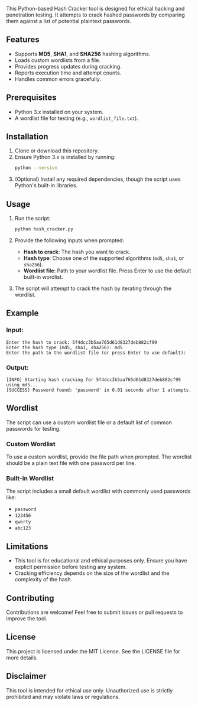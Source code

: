 

This Python-based Hash Cracker tool is designed for ethical hacking and penetration testing. It attempts to crack hashed passwords by comparing them against a list of potential plaintext passwords.

## Features
- Supports **MD5**, **SHA1**, and **SHA256** hashing algorithms.
- Loads custom wordlists from a file.
- Provides progress updates during cracking.
- Reports execution time and attempt counts.
- Handles common errors gracefully.

## Prerequisites
- Python 3.x installed on your system.
- A wordlist file for testing (e.g., `wordlist_file.txt`).

## Installation
1. Clone or download this repository.
2. Ensure Python 3.x is installed by running:
   ```bash
   python --version
   ```
3. (Optional) Install any required dependencies, though the script uses Python's built-in libraries.

## Usage
1. Run the script:
   ```bash
   python hash_cracker.py
   ```

2. Provide the following inputs when prompted:
   - **Hash to crack**: The hash you want to crack.
   - **Hash type**: Choose one of the supported algorithms (`md5`, `sha1`, or `sha256`).
   - **Wordlist file**: Path to your wordlist file. Press Enter to use the default built-in wordlist.

3. The script will attempt to crack the hash by iterating through the wordlist.

## Example
### Input:
```plaintext
Enter the hash to crack: 5f4dcc3b5aa765d61d8327deb882cf99
Enter the hash type (md5, sha1, sha256): md5
Enter the path to the wordlist file (or press Enter to use default):
```

### Output:
```plaintext
[INFO] Starting hash cracking for 5f4dcc3b5aa765d61d8327deb882cf99 using md5...
[SUCCESS] Password found: 'password' in 0.01 seconds after 1 attempts.
```

## Wordlist
The script can use a custom wordlist file or a default list of common passwords for testing.

### Custom Wordlist
To use a custom wordlist, provide the file path when prompted. The wordlist should be a plain text file with one password per line.

### Built-in Wordlist
The script includes a small default wordlist with commonly used passwords like:
- `password`
- `123456`
- `qwerty`
- `abc123`

## Limitations
- This tool is for educational and ethical purposes only. Ensure you have explicit permission before testing any system.
- Cracking efficiency depends on the size of the wordlist and the complexity of the hash.

## Contributing
Contributions are welcome! Feel free to submit issues or pull requests to improve the tool.

## License
This project is licensed under the MIT License. See the LICENSE file for more details.

## Disclaimer
This tool is intended for ethical use only. Unauthorized use is strictly prohibited and may violate laws or regulations.
